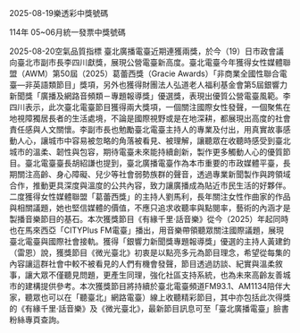 
2025-08-19樂透彩中獎號碼

                                
114年 05~06月統一發票中獎號碼
                             
2025-08-20空氣品質指標
                              臺北廣播電臺近期連獲兩獎，於今（19）日市政會議向臺北市副市長李四川獻獎，展現公營電臺新高度。臺北電臺今年獲得女性媒體聯盟（AWM）第50屆（2025）葛蕾西獎（Gracie Awards）「非商業全國性聯合電臺—非英語類節目」獎項，另外也獲得財團法人弘道老人福利基金會第5屆銀響力新聞獎「廣播及網路音頻類－專題報導獎」優選獎，表現出優質公營電臺風範。李四川表示，此次臺北電臺節目獲得兩大獎項，一個關注國際女性發聲，一個聚焦在地視障獨居長者的生活處境，不論是國際視野或是在地深耕，都展現出高度的社會責任感與人文關懷。李副市長也勉勵臺北電臺主持人的專業及付出，用真實故事感動人心，讓城市中容易被忽略的角落被看見、被理解，讓聽眾在收聽時感受到臺北城市的溫柔、韌性與包容，期待電臺未來能持續創新，製作更多觸動人心的優質節目。臺北電臺臺長胡紹謙也提到，臺北廣播電臺作為本市重要的市政媒體平臺，長期關注高齡、身心障礙、兒少等社會弱勢族群的聲音，透過專業新聞製作與跨領域合作，推動更具深度與溫度的公共內容，致力讓廣播成為貼近市民生活的好夥伴。二度獲得女性媒體聯盟「葛蕾西獎」的主持人劉馬利，長年關注女性作曲家的作品與相關議題，她也堅信媒體的價值，不應只追求收聽率與點閱率，藝術的內涵才是製播音樂節目的基石。本次獲獎節目《有緣千里‧話音樂》從今（2025）年起同時也在馬來西亞「CITYPlus FM電臺」播出，用音樂帶領聽眾關注國際議題，展現臺北電臺與國際社會接軌。獲得「銀響力新聞獎專題報導獎」優選的主持人黃建鈞（雷恩）說，獲獎節目《微光臺北》初衷是以點亮多元為節目理念，希望從每集的內容讓這群社會中較不被看見的人們有機會發聲，節目透過訪談、紀實與溫柔敘事，讓大眾不僅聽見問題，更產生同理，強化社區支持系統，也為未來高齡友善城市的建構提供參考。本次獲獎節目將持續於臺北電臺頻道FM93.1、AM1134陪伴大家，聽眾也可以在「聽臺北」網路電臺）線上收聽精彩節目，其中亦包括此次得獎的《有緣千里‧話音樂》及《微光臺北》，最新節目訊息可至「臺北廣播電臺」臉書粉絲專頁查詢。